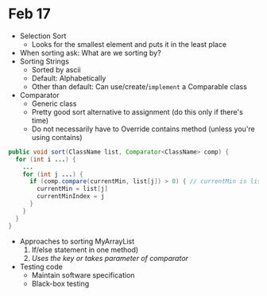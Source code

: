 # Feb 17

- Selection Sort
  - Looks for the smallest element and puts it in the least place
- When sorting ask: What are we sorting by?
- Sorting Strings
  - Sorted by ascii
  - Default: Alphabetically
  - Other than default: Can use/create/`implement` a Comparable class
- Comparator
  - Generic class
  - Pretty good sort alternative to assignment (do this only if there's time)
  - Do not necessarily have to Override contains method (unless you're using contains)
```java
public void sort(ClassName list, Comparator<ClassName> comp) {
  for (int i ...) {
    ...
    for (int j ...) {
      if (comp.compare(currentMin, list[j]) > 0) { // currentMin is list[i]
        currentMin = list[j]
        currentMinIndex = j
      }
    }
  }
}
```
- Approaches to sorting MyArrayList
  1. If/else statement in one method)
  2. *Uses the key or takes parameter of comparator*
- Testing code
  - Maintain software specification
  - Black-box testing
